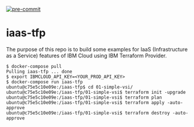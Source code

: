 [![pre-commit](https://github.com/ibm-xaas/iaas-tfp/actions/workflows/pre-commit.yaml/badge.svg?branch=main)](https://github.com/ibm-xaas/iaas-tfp/actions/workflows/pre-commit.yaml)
# iaas-tfp

The purpose of this repo is to build some examples for IaaS (Infrastructure as a Service) features of IBM Cloud using IBM Terraform Provider.
```
$ docker-compose pull
Pulling iaas-tfp ... done
$ export IBMCLOUD_API_KEY=<YOUR_PROD_API_KEY>
$ docker-compose run iaas-tfp
ubuntu@c75e5c10e09e:/iaas-tfp$ cd 01-simple-vsi/
ubuntu@c75e5c10e09e:/iaas-tfp/01-simple-vsi$ terraform init -upgrade
ubuntu@c75e5c10e09e:/iaas-tfp/01-simple-vsi$ terraform plan
ubuntu@c75e5c10e09e:/iaas-tfp/01-simple-vsi$ terraform apply -auto-approve
ubuntu@c75e5c10e09e:/iaas-tfp/01-simple-vsi$ terraform destroy -auto-approve
```
<!-- BEGINNING OF PRE-COMMIT-TERRAFORM DOCS HOOK -->

<!-- END OF PRE-COMMIT-TERRAFORM DOCS HOOK -->
